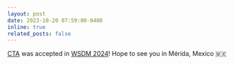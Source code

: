 ```yaml
---
layout: post
date: 2023-10-20 07:59:00-0400
inline: true
related_posts: false
---
```


[CTA](https://arxiv.org/abs/2312.16581) was accepted in [WSDM 2024](https://www.wsdm-conference.org/2024/)! Hope to see you in Mérida, Mexico 🇲🇽

